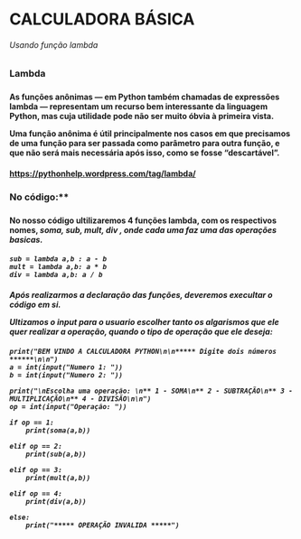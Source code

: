 # CALCULADORA BÁSICA
<h6> Usando função lambda <h6>

<h3>Lambda<h3>

<h4>As funções anônimas — em Python também chamadas de expressões lambda — representam um recurso bem interessante da linguagem Python, mas cuja utilidade pode não ser muito óbvia à primeira vista.

Uma função anônima é útil principalmente nos casos em que precisamos de uma função para ser passada como parâmetro para outra função, e que não será mais necessária após isso, como se fosse “descartável”.<h4>
    
<h8>https://pythonhelp.wordpress.com/tag/lambda/<h8>

<h3>No código:**<h3>

<h4>No nosso código ultilizaremos 4 funções lambda, com os respectivos nomes, <i> soma, sub, mult, div <i>, onde cada uma faz uma das operações basicas.<h4>

``` soma = lambda a,b: a + b
sub = lambda a,b : a - b
mult = lambda a,b: a * b
div = lambda a,b: a / b 
```

<h4>
Após realizarmos a declaração das funções, deveremos execultar o código em si. 

Ultizamos o <i><b>input<b><i> para o usuario escolher tanto os algarismos que ele quer realizar a operação, quando o tipo de operação que ele deseja:
<h4>

```
print("BEM VINDO A CALCULADORA PYTHON\n\n***** Digite dois números ******\n\n")
a = int(input("Numero 1: "))
b = int(input("Numero 2: "))

print("\nEscolha uma operação: \n** 1 - SOMA\n** 2 - SUBTRAÇÃO\n** 3 - MULTIPLICAÇÃO\n** 4 - DIVISÃO\n\n")
op = int(input("Operação: "))

if op == 1:
    print(soma(a,b))

elif op == 2:
    print(sub(a,b))

elif op == 3:
    print(mult(a,b))

elif op == 4:
    print(div(a,b))

else:
    print("***** OPERAÇÃO INVALIDA *****")
```
